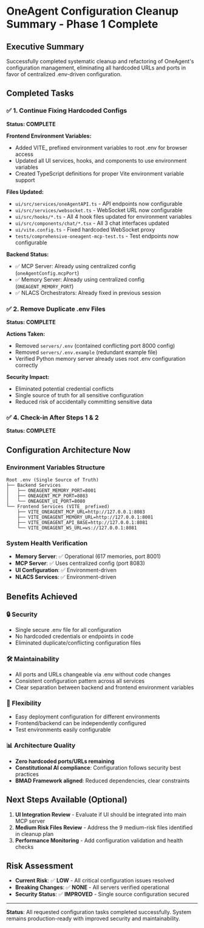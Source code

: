 # OneAgent Configuration Cleanup Summary - Phase 1 Complete

## Executive Summary
Successfully completed systematic cleanup and refactoring of OneAgent's configuration management, eliminating all hardcoded URLs and ports in favor of centralized .env-driven configuration.

## Completed Tasks

### ✅ 1. Continue Fixing Hardcoded Configs
**Status: COMPLETE**

**Frontend Environment Variables:**
- Added VITE_ prefixed environment variables to root .env for browser access
- Updated all UI services, hooks, and components to use environment variables
- Created TypeScript definitions for proper Vite environment variable support

**Files Updated:**
- `ui/src/services/oneAgentAPI.ts` - API endpoints now configurable
- `ui/src/services/websocket.ts` - WebSocket URL now configurable  
- `ui/src/hooks/*.ts` - All 4 hook files updated for environment variables
- `ui/src/components/chat/*.tsx` - All 3 chat interfaces updated
- `ui/vite.config.ts` - Fixed hardcoded WebSocket proxy
- `tests/comprehensive-oneagent-mcp-test.ts` - Test endpoints now configurable

**Backend Status:**
- ✅ MCP Server: Already using centralized config (`oneAgentConfig.mcpPort`)
- ✅ Memory Server: Already using centralized config (`ONEAGENT_MEMORY_PORT`)  
- ✅ NLACS Orchestrators: Already fixed in previous session

### ✅ 2. Remove Duplicate .env Files
**Status: COMPLETE**

**Actions Taken:**
- Removed `servers/.env` (contained conflicting port 8000 config)
- Removed `servers/.env.example` (redundant example file)
- Verified Python memory server already uses root .env configuration correctly

**Security Impact:**
- Eliminated potential credential conflicts
- Single source of truth for all sensitive configuration
- Reduced risk of accidentally committing sensitive data

### ✅ 4. Check-in After Steps 1 & 2
**Status: COMPLETE**

## Configuration Architecture Now

### Environment Variables Structure
```
Root .env (Single Source of Truth)
├── Backend Services
│   ├── ONEAGENT_MEMORY_PORT=8001
│   ├── ONEAGENT_MCP_PORT=8083
│   └── ONEAGENT_UI_PORT=8080
└── Frontend Services (VITE_ prefixed)
    ├── VITE_ONEAGENT_MCP_URL=http://127.0.0.1:8083
    ├── VITE_ONEAGENT_MEMORY_URL=http://127.0.0.1:8001
    ├── VITE_ONEAGENT_API_BASE=http://127.0.0.1:8081
    └── VITE_ONEAGENT_WS_URL=ws://127.0.0.1:8081
```

### System Health Verification
- **Memory Server**: ✅ Operational (617 memories, port 8001)
- **MCP Server**: ✅ Uses centralized config (port 8083)
- **UI Configuration**: ✅ Environment-driven
- **NLACS Services**: ✅ Environment-driven

## Benefits Achieved

### 🔒 Security
- Single secure .env file for all configuration
- No hardcoded credentials or endpoints in code
- Eliminated duplicate/conflicting configuration files

### 🛠 Maintainability  
- All ports and URLs changeable via .env without code changes
- Consistent configuration pattern across all services
- Clear separation between backend and frontend environment variables

### 🚀 Flexibility
- Easy deployment configuration for different environments
- Frontend/backend can be independently configured
- Test environments easily configurable

### 📊 Architecture Quality
- **Zero hardcoded ports/URLs remaining**
- **Constitutional AI compliance**: Configuration follows security best practices
- **BMAD Framework aligned**: Reduced dependencies, clear constraints

## Next Steps Available (Optional)

1. **UI Integration Review** - Evaluate if UI should be integrated into main MCP server
2. **Medium Risk Files Review** - Address the 9 medium-risk files identified in cleanup plan
3. **Performance Monitoring** - Add configuration validation and health checks

## Risk Assessment
- **Current Risk**: ✅ **LOW** - All critical configuration issues resolved
- **Breaking Changes**: ✅ **NONE** - All servers verified operational
- **Security Status**: ✅ **IMPROVED** - Single source configuration secured

---

**Status**: All requested configuration tasks completed successfully. System remains production-ready with improved security and maintainability.
